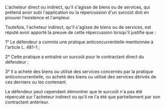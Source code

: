 L'acheteur direct ou indirect, qu'il s'agisse de biens ou de services, qui prétend avoir subi l'application ou la répercussion d'un surcoût doit en prouver l'existence et l'ampleur.   

  
Toutefois, l'acheteur indirect, qu'il s'agisse de biens ou de services, est réputé avoir apporté la preuve de cette répercussion lorsqu'il justifie que :   

  
1° Le défendeur a commis une pratique anticoncurrentielle mentionnée à l'article L. 481-1 ;   

  
2° Cette pratique a entraîné un surcoût pour le contractant direct du défendeur ;   

  
3° Il a acheté des biens ou utilisé des services concernés par la pratique anticoncurrentielle, ou acheté des biens ou utilisé des services dérivés de ces derniers ou les contenant.   

  
Le défendeur peut cependant démontrer que le surcoût n'a pas été répercuté sur l'acheteur indirect ou qu'il ne l'a été que partiellement par son contractant antérieur.